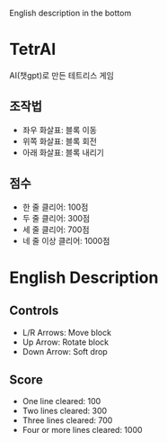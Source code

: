 English description in the bottom

# TetrAI
AI(챗gpt)로 만든 테트리스 게임

## 조작법
- 좌우 화살표: 블록 이동
- 위쪽 화살표: 블록 회전
- 아래 화살표: 블록 내리기

## 점수
- 한 줄 클리어: 100점
- 두 줄 클리어: 300점
- 세 줄 클리어: 700점
- 네 줄 이상 클리어: 1000점

# English Description

## Controls
- L/R Arrows: Move block
- Up Arrow: Rotate block
- Down Arrow: Soft drop

## Score
- One line cleared: 100
- Two lines cleared: 300
- Three lines cleared: 700
- Four or more lines cleared: 1000
